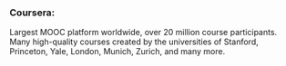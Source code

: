 ### Coursera:

Largest MOOC platform worldwide, over 20 million course participants. <br />
Many high-quality courses created by the universities of Stanford, Princeton, Yale, London, Munich, Zurich, and many more.
